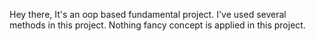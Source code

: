 Hey there,
It's an oop based fundamental project. I've used several methods in this project. Nothing fancy concept is applied in this project.
